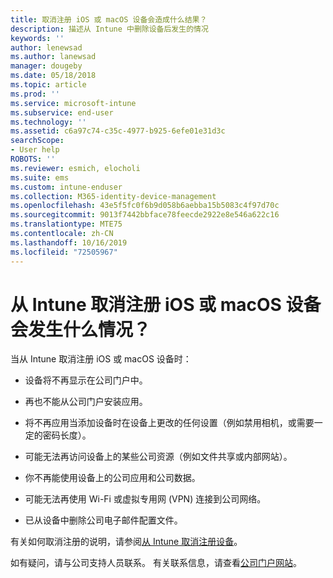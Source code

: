 ```yaml
---
title: 取消注册 iOS 或 macOS 设备会造成什么结果？
description: 描述从 Intune 中删除设备后发生的情况
keywords: ''
author: lenewsad
ms.author: lanewsad
manager: dougeby
ms.date: 05/18/2018
ms.topic: article
ms.prod: ''
ms.service: microsoft-intune
ms.subservice: end-user
ms.technology: ''
ms.assetid: c6a97c74-c35c-4977-b925-6efe01e31d3c
searchScope:
- User help
ROBOTS: ''
ms.reviewer: esmich, elocholi
ms.suite: ems
ms.custom: intune-enduser
ms.collection: M365-identity-device-management
ms.openlocfilehash: 43e5f5fc0f6b9d058b6aebba15b5083c4f97d70c
ms.sourcegitcommit: 9013f7442bbface78feecde2922e8e546a622c16
ms.translationtype: MTE75
ms.contentlocale: zh-CN
ms.lasthandoff: 10/16/2019
ms.locfileid: "72505967"
---
```

# <a name="what-happens-if-you-unenroll-your-ios-or-macos-device-from-intune"></a>从 Intune 取消注册 iOS 或 macOS 设备会发生什么情况？

当从 Intune 取消注册 iOS 或 macOS 设备时：

- 设备将不再显示在公司门户中。

- 再也不能从公司门户安装应用。

- 将不再应用当添加设备时在设备上更改的任何设置（例如禁用相机，或需要一定的密码长度）。

- 可能无法再访问设备上的某些公司资源（例如文件共享或内部网站）。

- 你不再能使用设备上的公司应用和公司数据。

- 可能无法再使用 Wi-Fi 或虚拟专用网 (VPN) 连接到公司网络。

- 已从设备中删除公司电子邮件配置文件。

有关如何取消注册的说明，请参阅[从 Intune 取消注册设备](unenroll-your-device-from-intune-ios.md)。

如有疑问，请与公司支持人员联系。 有关联系信息，请查看[公司门户网站](https://go.microsoft.com/fwlink/?linkid=2010980)。
